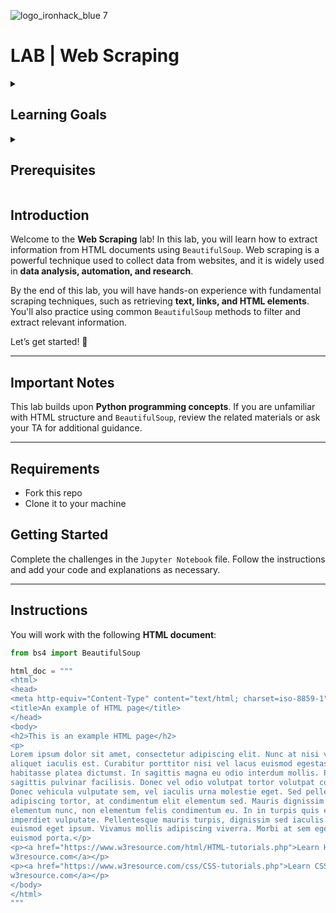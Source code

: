 ![logo_ironhack_blue 7](https://user-images.githubusercontent.com/23629340/40541063-a07a0a8a-601a-11e8-91b5-2f13e4e6b441.png)

# LAB | Web Scraping
<details>
  <summary>
   <h2>Learning Goals</h2>
  </summary>

  This lab allows you to practice and apply the concepts and techniques taught in class. 

  Upon completion of this lab, you will be able to:
  
- Understand the basics of **web scraping** using Python.
- Extract information from **HTML documents** using `BeautifulSoup`.
- Use key methods to parse HTML: `find`, `find_all`, `text`, `get_text`, `get`, and `select`.
- Retrieve specific elements from an HTML document, such as titles, paragraphs, and links.

  <br>
  <hr> 

</details>

<details>
  <summary>
   <h2>Prerequisites</h2>
  </summary>

Before starting this lab, you should have knowledge of:

- Python Programming
- Basics of HTML structure and tags
- Introduction to `BeautifulSoup` for parsing HTML
- Basic use of methods such as `find`, `find_all`, `get_text`, and `select`

  <br>
  <hr> 

</details>

## Introduction

Welcome to the **Web Scraping** lab! In this lab, you will learn how to extract information from HTML documents using `BeautifulSoup`. Web scraping is a powerful technique used to collect data from websites, and it is widely used in **data analysis, automation, and research**.

By the end of this lab, you will have hands-on experience with fundamental scraping techniques, such as retrieving **text, links, and HTML elements**. You'll also practice using common `BeautifulSoup` methods to filter and extract relevant information.

Let’s get started! 🚀

---

## Important Notes

This lab builds upon **Python programming concepts**. If you are unfamiliar with HTML structure and `BeautifulSoup`, review the related materials or ask your TA for additional guidance.

---

## Requirements

- Fork this repo
- Clone it to your machine

## Getting Started

Complete the challenges in the `Jupyter Notebook` file. Follow the instructions and add your code and explanations as necessary.

---

## Instructions

You will work with the following **HTML document**:

```python
from bs4 import BeautifulSoup

html_doc = """
<html>
<head>
<meta http-equiv="Content-Type" content="text/html; charset=iso-8859-1">
<title>An example of HTML page</title>
</head>
<body>
<h2>This is an example HTML page</h2>
<p>
Lorem ipsum dolor sit amet, consectetur adipiscing elit. Nunc at nisi velit,
aliquet iaculis est. Curabitur porttitor nisi vel lacus euismod egestas. In hac
habitasse platea dictumst. In sagittis magna eu odio interdum mollis. Phasellus
sagittis pulvinar facilisis. Donec vel odio volutpat tortor volutpat commodo.
Donec vehicula vulputate sem, vel iaculis urna molestie eget. Sed pellentesque
adipiscing tortor, at condimentum elit elementum sed. Mauris dignissim
elementum nunc, non elementum felis condimentum eu. In in turpis quis erat
imperdiet vulputate. Pellentesque mauris turpis, dignissim sed iaculis eu,
euismod eget ipsum. Vivamus mollis adipiscing viverra. Morbi at sem eget nisl
euismod porta.</p>
<p><a href="https://www.w3resource.com/html/HTML-tutorials.php">Learn HTML from
w3resource.com</a></p>
<p><a href="https://www.w3resource.com/css/CSS-tutorials.php">Learn CSS from
w3resource.com</a></p>
</body>
</html>
"""